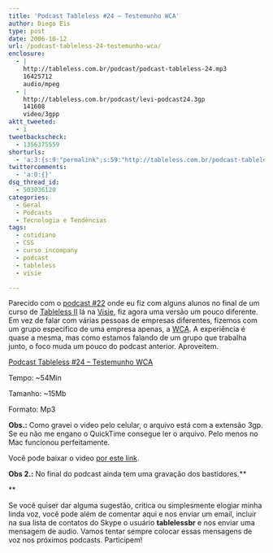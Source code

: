 ```yaml
---
title: 'Podcast Tableless #24 – Testemunho WCA'
author: Diego Eis
type: post
date: 2006-10-12
url: /podcast-tableless-24-testemunho-wca/
enclosure:
  - |
    http://tableless.com.br/podcast/podcast-tableless-24.mp3
    16425712
    audio/mpeg
  - |
    http://tableless.com.br/podcast/levi-podcast24.3gp
    141608
    video/3gpp
aktt_tweeted:
  - 1
tweetbackscheck:
  - 1356375559
shorturls:
  - 'a:3:{s:9:"permalink";s:59:"http://tableless.com.br/podcast-tableless-24-testemunho-wca";s:7:"tinyurl";s:26:"http://tinyurl.com/3jp75qo";s:4:"isgd";s:19:"http://is.gd/mNltUK";}'
twittercomments:
  - 'a:0:{}'
dsq_thread_id:
  - 503036120
categories:
  - Geral
  - Podcasts
  - Tecnologia e Tendências
tags:
  - cotidiano
  - CSS
  - curso incompany
  - podcast
  - tableless
  - visie

---
```

Parecido com o [podcast #22][1] onde eu fiz com alguns alunos no final de um curso de [Tableless II][2] lá na [Visie][3], fiz agora uma versão um pouco diferente. Em vez de falar com várias pessoas de empresas diferentes, fizemos com um grupo especifico de uma empresa apenas, a [WCA][4]. A experiência é quase a mesma, mas como estamos falando de um grupo que trabalha junto, o foco muda um pouco do podcast anterior. Aproveitem.<!--more-->

[Podcast Tableless #24 &#8211; Testemunho WCA][5]
  
Tempo: ~54Min
  
Tamanho: ~15Mb
  
Formato: Mp3

**Obs.:** Como gravei o video pelo celular, o arquivo está com a extensão 3gp. Se eu não me engano o QuickTime consegue ler o arquivo. Pelo menos no Mac funcionou perfeitamente.
  
Você pode baixar o video [por este link][6].
  
**Obs 2.:** No final do podcast ainda tem uma gravação dos bastidores.**
  
** 

Se você quiser dar alguma sugestão, critica ou simplesmente elogiar minha linda voz, você pode além de comentar aqui e nos enviar um email, incluir na sua lista de contatos do Skype o usuário **tablelessbr** e nos enviar uma mensagem de audio. Vamos tentar sempre colocar essas mensagens de voz nos próximos podcasts. Participem!

 [1]: http://tableless.com.br/podcast-tableless-22-primeira-impressao-sobre-padroes-web
 [2]: http://visie.com.br/cursos/tableless2.php
 [3]: http://visie.com.br/
 [4]: http://www.wcamentoring.com.br/
 [5]: http://tableless.com.br/podcast/podcast-tableless-24.mp3
 [6]: http://tableless.com.br/podcast/levi-podcast24.3gp
